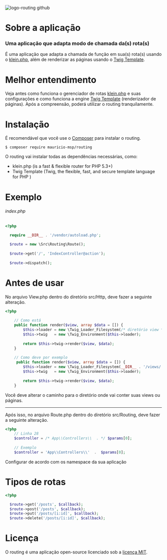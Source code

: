 ![logo-routing github](https://cloud.githubusercontent.com/assets/13602785/26808092/eaeb8d4c-4a30-11e7-892c-6de716534eb0.png)


# Sobre a aplicação

### Uma aplicação que adapta modo de chamada da(s) rota(s) 

É uma aplicação que adapta a chamada de função em sua(s) rota(s) usando o [klein.php](https://github.com/klein/klein.php), além de renderizar as páginas usando o [Twig Template](https://twig.sensiolabs.org).

# Melhor entendimento

Veja antes como funciona o gerenciador de rotas [klein.php](https://github.com/klein/klein.php) e suas configurações e como funciona a engine [Twig Template](https://twig.sensiolabs.org) (renderizador de páginas). Após a compreensão, poderá utilizar o routing tranquilamente.

# Instalação

É recomendável que você use o [Composer](https://getcomposer.org) para instalar o routing.

```
$ composer require mauricio-msp/routing
```

O routing vai instalar todas as dependências necessárias, como: 

- klein.php (is a fast & flexible router for PHP 5.3+)
- Twig Template (Twig, the flexible, fast, and secure template language for PHP )

# Exemplo

###### index.php

``` php
<?php

  require __DIR__ . '/vendor/autoload.php';
  
  $route = new \Src\Routing\Route();
  
  $route->get('/', 'IndexController@action');
  
  $route->dispatch();
```

# Antes de usar

No arquivo View.php dentro do diretório src/Http, deve fazer a seguinte alteração.

``` php
<?php
    
    // Como está
    public function render($view, array $data = []) {
        $this->loader = new \Twig_Loader_Filesystem(/* diretório view */);
        $this->twig   = new \Twig_Environment($this->loader);
        
        return $this->twig->render($view, $data);
    }
    
    // Como deve por exemplo
     public function render($view, array $data = []) {
        $this->loader = new \Twig_Loader_Filesystem(__DIR__ . '/views/');
        $this->twig   = new \Twig_Environment($this->loader);
        
        return $this->twig->render($view, $data);
    }
```
Você deve alterar o caminho para o diretório onde vai conter suas views ou páginas.

***

Após isso, no arquivo Route.php dentro do diretório src/Routing, deve fazer a seguinte alteração.

``` php
<?php
    // Linha 28
    $controller = /* App\\Controllers\\  . */ $params[0];
    
    // Exemplo
    $controller = 'App\\Controllers\\'  .  $params[0];
```

Configurar de acordo com os namespace da sua aplicação

# Tipos de rotas

``` php
<?php

  $route->get('/posts', $callback);
  $route->post('/posts', $callback);
  $route->put('/posts/[i:id]', $callback);
  $route->delete('/posts/[i:id]', $callback);
```

# Licença

O routing é uma aplicação open-source licenciado sob a [licença MIT](https://opensource.org/licenses/MIT).
